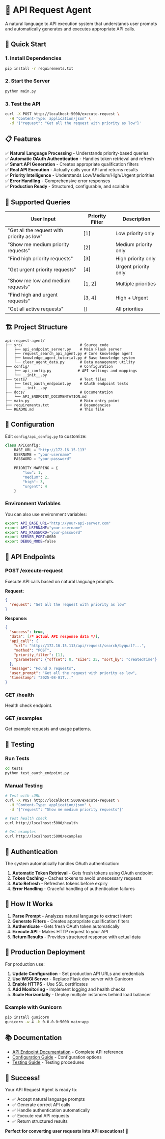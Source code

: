 # 🎯 API Request Agent

A natural language to API execution system that understands user prompts and automatically generates and executes appropriate API calls.

## 🚀 Quick Start

### 1. Install Dependencies
```bash
pip install -r requirements.txt
```

### 2. Start the Server
```bash
python main.py
```

### 3. Test the API
```bash
curl -X POST http://localhost:5000/execute-request \
  -H "Content-Type: application/json" \
  -d '{"request": "Get all the request with priority as low"}'
```

## 📋 Features

✅ **Natural Language Processing** - Understands priority-based queries  
✅ **Automatic OAuth Authentication** - Handles token retrieval and refresh  
✅ **Smart API Generation** - Creates appropriate qualification filters  
✅ **Real API Execution** - Actually calls your API and returns results  
✅ **Priority Intelligence** - Understands Low/Medium/High/Urgent priorities  
✅ **Error Handling** - Comprehensive error responses  
✅ **Production Ready** - Structured, configurable, and scalable  

## 🎯 Supported Queries

| User Input | Priority Filter | Description |
|------------|----------------|-------------|
| "Get all the request with priority as low" | [1] | Low priority only |
| "Show me medium priority requests" | [2] | Medium priority only |
| "Find high priority requests" | [3] | High priority only |
| "Get urgent priority requests" | [4] | Urgent priority only |
| "Show me low and medium requests" | [1, 2] | Multiple priorities |
| "Find high and urgent requests" | [3, 4] | High + Urgent |
| "Get all active requests" | [] | All priorities |

## 🏗️ Project Structure

```
api-request-agent/
├── src/                          # Source code
│   ├── api_endpoint_server.py    # Main Flask server
│   ├── request_search_api_agent.py # Core knowledge agent
│   ├── knowledge_agent_tutorial.py # Base knowledge system
│   └── clear_agent_data.py       # Data management utility
├── config/                       # Configuration
│   ├── api_config.py            # API settings and mappings
│   └── __init__.py
├── tests/                        # Test files
│   ├── test_oauth_endpoint.py    # OAuth endpoint tests
│   └── __init__.py
├── docs/                         # Documentation
│   └── API_ENDPOINT_DOCUMENTATION.md
├── main.py                       # Main entry point
├── requirements.txt              # Dependencies
└── README.md                     # This file
```

## 🔧 Configuration

Edit `config/api_config.py` to customize:

```python
class APIConfig:
    BASE_URL = "http://172.16.15.113"
    USERNAME = "your-username"
    PASSWORD = "your-password"
    
    PRIORITY_MAPPING = {
        "low": 1,
        "medium": 2,
        "high": 3,
        "urgent": 4
    }
```

### Environment Variables

You can also use environment variables:

```bash
export API_BASE_URL="http://your-api-server.com"
export API_USERNAME="your-username"
export API_PASSWORD="your-password"
export SERVER_PORT=8080
export DEBUG_MODE=false
```

## 📡 API Endpoints

### POST /execute-request

Execute API calls based on natural language prompts.

**Request:**
```json
{
  "request": "Get all the request with priority as low"
}
```

**Response:**
```json
{
  "success": true,
  "data": [/* actual API response data */],
  "api_call": {
    "url": "http://172.16.15.113/api/request/search/byqual?...",
    "method": "POST",
    "priority_filter": [1],
    "parameters": {"offset": 0, "size": 25, "sort_by": "createdTime"}
  },
  "message": "Found X requests",
  "user_prompt": "Get all the request with priority as low",
  "timestamp": "2025-08-01T..."
}
```

### GET /health

Health check endpoint.

### GET /examples

Get example requests and usage patterns.

## 🧪 Testing

### Run Tests
```bash
cd tests
python test_oauth_endpoint.py
```

### Manual Testing
```bash
# Test with cURL
curl -X POST http://localhost:5000/execute-request \
  -H "Content-Type: application/json" \
  -d '{"request": "Show me medium priority requests"}'

# Test health check
curl http://localhost:5000/health

# Get examples
curl http://localhost:5000/examples
```

## 🔐 Authentication

The system automatically handles OAuth authentication:

1. **Automatic Token Retrieval** - Gets fresh tokens using OAuth endpoint
2. **Token Caching** - Caches tokens to avoid unnecessary requests
3. **Auto Refresh** - Refreshes tokens before expiry
4. **Error Handling** - Graceful handling of authentication failures

## 🎯 How It Works

1. **Parse Prompt** - Analyzes natural language to extract intent
2. **Generate Filters** - Creates appropriate qualification filters
3. **Authenticate** - Gets fresh OAuth token automatically
4. **Execute API** - Makes HTTP request to your API
5. **Return Results** - Provides structured response with actual data

## 🚀 Production Deployment

For production use:

1. **Update Configuration** - Set production API URLs and credentials
2. **Use WSGI Server** - Replace Flask dev server with Gunicorn
3. **Enable HTTPS** - Use SSL certificates
4. **Add Monitoring** - Implement logging and health checks
5. **Scale Horizontally** - Deploy multiple instances behind load balancer

### Example with Gunicorn
```bash
pip install gunicorn
gunicorn -w 4 -b 0.0.0.0:5000 main:app
```

## 📚 Documentation

- [API Endpoint Documentation](docs/API_ENDPOINT_DOCUMENTATION.md) - Complete API reference
- [Configuration Guide](config/api_config.py) - Configuration options
- [Testing Guide](tests/) - Testing procedures

## 🎉 Success!

Your API Request Agent is ready to:
- ✅ Accept natural language prompts
- ✅ Generate correct API calls
- ✅ Handle authentication automatically
- ✅ Execute real API requests
- ✅ Return structured results

**Perfect for converting user requests into API executions!** 🚀
